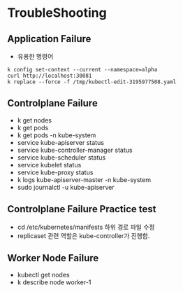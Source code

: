 # TroubleShooting

## Application Failure
- 유용한 명령어
```
k config set-context --current --namespace=alpha
curl http://localhost:30081
k replace --force -f /tmp/kubectl-edit-3195977508.yaml
```

## Controlplane Failure
- k get nodes
- k get pods
- k get pods -n kube-system
- service kube-apiserver status
- service kube-controller-manager status
- service kube-scheduler status
- service kubelet status
- service kube-proxy status
- k logs kube-apiserver-master -n kube-system
- sudo journalctl -u kube-apiserver

## Controlplane Failure Practice test
- cd /etc/kubernetes/manifests 하위 경로 파일 수정
- replicaset 관련 역할은 kube-controller가 진행함.

## Worker Node Failure
- kubectl get nodes
- k describe node worker-1
